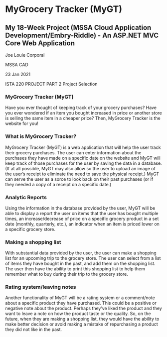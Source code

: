 # MyGrocery Tracker (MyGT)
## My 18-Week Project (MSSA Cloud Application Development/Embry-Riddle) - An ASP.NET MVC Core Web Application

Joe Louie Corporal

MSSA CAD 

23 Jan 2021 

ISTA 220 PROJECT PART 2 
Project Selection 

### MyGrocery Tracker (MyGT) 

Have you ever thought of keeping track of your grocery purchases? Have you ever wondered if an item you bought increased in price or another store is selling the same item in a cheaper price? Then, MyGrocery Tracker is the website for you! 


### What is MyGrocery Tracker? 

MyGrocery Tracker (MyGT) is a web application that will help the user track their grocery purchases.  The user can enter information about the purchases they have made on a specific date on the website and MyGT will keep track of those purchases for the user by saving the data in a database. (If at all possible, MyGT may also allow so the user to upload an image of the user’s receipt to eliminate the need to save the physical receipt.) MyGT can serve the user as a sorce to look back on their past purchases (or if they needed a copy of a receipt on a specific date.) 

 
### Analytic Reports 

Using the information in the database provided by the user, MyGT will be able to display a report the user on items that the user has bought multiple times, an increase/decrease of price on a specific grocery product in a set date (monthly, quarterly, etc.), an indicator when an item is priced lower on a specific grocery store. 


### Making a shopping list 

With substantial data provided by the user, the user can make a shopping list for an upcoming trip to the grocery store. The user can select from a list of items they have bought in the past, and add them on the shopping list. The user then have the ability to print this shopping list to help them remember what to buy during their trip to the grocery store. 

 
### Rating system/leaving notes 

Another functionality of MyGT will be a rating system or a comment/note about a specific product they have purchased. This could be a positive or negative note about the product. Perhaps they’ve liked the product and they want to leave a note on how the product taste or the quality. So, on the future, when they are making a shopping list, they would have the ability to make better decision or avoid making a mistake of repurchasing a product they did not like in the past. 
